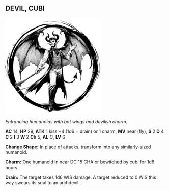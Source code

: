 ## DEVIL, CUBI

![](images/devil-cubi.webp)

_Entrancing humanoids with bat wings and devilish charm._

**AC** 14, **HP** 29, **ATK** 1 kiss +4 (1d6 + drain) or 1 charm, **MV** near (fly), **S** 2 **D** 4 **C** 2 **I** 3 **W** 2 **Ch** 5, **AL** C, **LV** 6

**Change Shape:** In place of attacks, transform into any similarly-sized humanoid.

**Charm:** One humanoid in near DC 15 CHA or bewitched by cubi for 1d6 hours.

**Drain:** The target takes 1d6 WIS damage. A target reduced to 0 WIS this way swears its soul to an archdevil.

